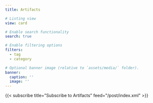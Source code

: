 ```yaml
---
title: Artifacts

# Listing view
view: card

# Enable search functionality
search: true

# Enable filtering options
filters:
  - tag
  - category

# Optional banner image (relative to `assets/media/` folder).
banner:
  caption: ''
  image: ''
---
```


{{< subscribe title="Subscribe to Artifacts" feed="/post/index.xml" >}}
